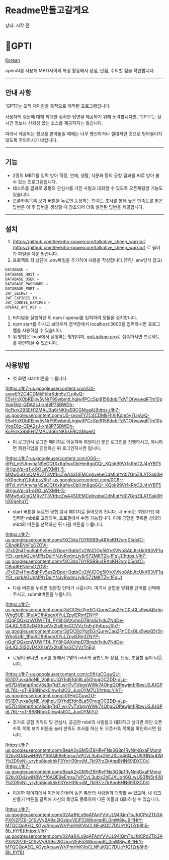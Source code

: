 # Readme만들고갈게요

상태: 시작 전

# 🔮GPTI

[Korean](https://github.com/nbsp1221/klas-helper)

openAI를 사용해 MBTI사이의 특정 활동에서 장점, 단점, 주의할 점을 확인합니다.

---

## 안내 사항

'GPTI'는 오직 재미만을 목적으로 제작된 프로그램입니다.

사용자의 질문에 대해 최대한 정확한 답변을 제공하기 위해 노력합니다만, 'GPTI'는 실시간 정보나 신뢰성 있는 소스를 제공하지는 않습니다.

따라서 제공되는 정보를 받아들일 때에는 너무 맹신하거나 절대적인 것으로 받아들이지 않도록 주의하시기 바랍니다.

---

## 기능

- 2명의 MBTI를 입력 받아 직장, 연애, 생활, 식문화 등의 궁합 결과를 AI로 받아 볼 수 있는 프로그램입니다.
- 테스트를 결과로 공통의 관심사를 가진 사람과 대화할 수 있도록 오픈채팅방 기능도 있습니다.
- 오픈카톡목록 보기 버튼을 누르면 등장하는 만족도 조사를 통해 높은 만족도를 받은 답변은 이 후 답변을 생성할 때 참조되어 더욱 발전된 답변을 제공합니다.

---

## 설치

1. [https://github.com/leekiho-powercore/talkative_sheep_warrior](https://github.com/leekiho-powercore/talkative_sheep_warrior) 로 들어가 파일을 다운 받습니다.
2. 프로젝트 최 상단에 .env파일을 추가하여 내용을 작성합니다.(하단 .env양식 참고)

```jsx
DATABASE =
DATABASE_HOST =
DATABASE_USER =
DATABASE_PASSWORD =
DATABASE_PORT =
JWT_SECRET =
JWT_EXPIRES_IN =
JWT_COOKIE_EXPIRES =
OPENAI_API_KEY =
```

1. 터미널을 실행하신 뒤 npm i openai를 입력하여 모듈을 설치합니다.
2. npm start를 하시고 브라우저 검색창에서 localhost:3000을 입력하시면 프로그램을 사용하실 수 있습니다.
3. 위 방법은 local에서 실행하는 방법이며, [gpti.iptime.org](http://gpti.iptime.org/)로 접속하시면 프로젝트를 확인하실 수 있습니다.

---

## 사용방법

- 첫 화면 start버튼을 누릅니다.

[https://lh7-us.googleusercontent.com/U0-svovEYZC4CDMkFhhrKdm5y7LnAvQ-E5vHnXObRElpv5yNrF99wbmtLhgjwjfPCcSpj8156dobITdV1OfwawqRTm10pVoqE6z-QDA2sJ-xhI8P7SBWDh-KcFkrk39SEH1ZMAU3q6rNKhsERCGMueA](https://lh7-us.googleusercontent.com/U0-svovEYZC4CDMkFhhrKdm5y7LnAvQ-E5vHnXObRElpv5yNrF99wbmtLhgjwjfPCcSpj8156dobITdV1OfwawqRTm10pVoqE6z-QDA2sJ-xhI8P7SBWDh-KcFkrk39SEH1ZMAU3q6rNKhsERCGMueA)

- 미 로그인시 로그인 페이지로 이동하며 회원이신 분은 로그인을 진행하시고, 아니라면 회원가입을 진행하신 뒤 로그인하시면 됩니다.

[https://lh7-us.googleusercontent.com/0G6--dfFd_mYiAnyhaNSeCQfXxKqfwx0blHm8gqGQr_KQok99Vr1kRhO2J4nYBT54HjguVp-q1-oGOLsVXMH-5-MMw5uGmQMRv7T3VtfbcZwA4SDEMCphvebeDdMIqtYd07GmZlLATSsk0HhX0gehqY](https://lh7-us.googleusercontent.com/0G6--dfFd_mYiAnyhaNSeCQfXxKqfwx0blHm8gqGQr_KQok99Vr1kRhO2J4nYBT54HjguVp-q1-oGOLsVXMH-5-MMw5uGmQMRv7T3VtfbcZwA4SDEMCphvebeDdMIqtYd07GmZlLATSsk0HhX0gehqY)

- start 버튼을 누르면 궁합 검사 페이지로 들어오게 됩니다. 내 mbti는 회원가입 때 입력한 mbti로 고정되며, 프로필에서 수정 가능힙니다. 이제 궁합을 맞춰볼 상대의 mbti의 버튼을 선택하신 뒤 다음 버튼을 누릅니다.

[https://lh7-us.googleusercontent.com/fXC3do7GYRSB9u4RXoKH2vrg05dsfC-CBndKENhFxDZOVI-J7x02h41mu5qhPv5esZrDpoH3qtbCv2WJDOg5KfyXVNo8AbJtcUkX63VF1qYEt_xsrkAGUnMPIzDulYNJvRvdmLjy8r572MKTZk-fFqU](https://lh7-us.googleusercontent.com/fXC3do7GYRSB9u4RXoKH2vrg05dsfC-CBndKENhFxDZOVI-J7x02h41mu5qhPv5esZrDpoH3qtbCv2WJDOg5KfyXVNo8AbJtcUkX63VF1qYEt_xsrkAGUnMPIzDulYNJvRvdmLjy8r572MKTZk-fFqU)

- 다음 버튼을 누르면 질문할 단어가 나옵니다. 여기서 궁합을 맞춰볼 단어를 선택해 주시고, submit버튼을 누릅니다.

[https://lh7-us.googleusercontent.com/r3dOC8ciYgrEGrQurwCaq2FnC0sGLs9wpQ5r5nWhg5UEl_1PuiADfhKsgnXYuLZpyIERmfZNYP-nQgFQQxcnWUWFT4_PY8hGAXvhpD7Bmdx1ydu7NdDe-G4JQLSlS0vD4XhzeVx2tslEhsGCVVzTnEg](https://lh7-us.googleusercontent.com/r3dOC8ciYgrEGrQurwCaq2FnC0sGLs9wpQ5r5nWhg5UEl_1PuiADfhKsgnXYuLZpyIERmfZNYP-nQgFQQxcnWUWFT4_PY8hGAXvhpD7Bmdx1ydu7NdDe-G4JQLSlS0vD4XhzeVx2tslEhsGCVVzTnEg)

- 로딩이 끝나면, gpt를 통해서 2명의 mbti의 궁합도와 장점, 단점, 조심할 점이 나옵니다.

[https://lh7-us.googleusercontent.com/c0fHgCGuw2U-6S1D7uvxa8gNE_VbjhpUlQYhdEfdn8La5OhugOCZDD-aLp-w57D49ahpXhcV8sBpTtd7_wH7vTVbgyWWk74OhgQOPewjmfjRbwUSJUGPdL76L--oT-9B8Nhck0lhw4sICG_JuoOYM7U](https://lh7-us.googleusercontent.com/c0fHgCGuw2U-6S1D7uvxa8gNE_VbjhpUlQYhdEfdn8La5OhugOCZDD-aLp-w57D49ahpXhcV8sBpTtd7_wH7vTVbgyWWk74OhgQOPewjmfjRbwUSJUGPdL76L--oT-9B8Nhck0lhw4sICG_JuoOYM7U)

- 추가로 궁합 키워드 및 관심사, 궁금한 mbti의 사람들과 대화하고 싶다면 하단 오픈카톡 목록 보기 버튼을 눌러 만족도 조사를 하신 뒤 오픈카톡 목록을 확인하시면 됩니다.

[https://lh7-us.googleusercontent.com/BeaA2xGM5rZ9HRyFNs3G8p1RvNmiGxaFMonzS2bvXOdJwiHBWYf6AQE9eEmsu7vPCvL3ublx2hEJXUo46Q_wU931N5r4WlYb2D9yNij_yryhb8iqokhkF3YnH39ncjM_7kl97rzZkAnpBHN69lDXC0k](https://lh7-us.googleusercontent.com/BeaA2xGM5rZ9HRyFNs3G8p1RvNmiGxaFMonzS2bvXOdJwiHBWYf6AQE9eEmsu7vPCvL3ublx2hEJXUo46Q_wU931N5r4WlYb2D9yNij_yryhb8iqokhkF3YnH39ncjM_7kl97rzZkAnpBHN69lDXC0k)

- 이동한 페이지에서 이전에 만들어 놓은 톡방의 사람들과 대화할 수 있으며, 내 링크 만들기 버튼을 클릭해 자신의 톡방도 등록하여 다른 이들과 대화하실 수 있습니다.

[https://lh7-us.googleusercontent.com/02Aa1HLx9qAFAnYVVUL94lQmTbJfdCPd2Tb3APXjN2PZ9-Q1SvVyBA9si2lGzipyVEiF53WknmpRi_0mW8iyJ9r1HrY-MTQCQoAEQ_XGyoArsawWVPmHhKVbCLNFuKQC7DUeYfQ1Zrtj8h5-8b_hYf8](https://lh7-us.googleusercontent.com/02Aa1HLx9qAFAnYVVUL94lQmTbJfdCPd2Tb3APXjN2PZ9-Q1SvVyBA9si2lGzipyVEiF53WknmpRi_0mW8iyJ9r1HrY-MTQCQoAEQ_XGyoArsawWVPmHhKVbCLNFuKQC7DUeYfQ1Zrtj8h5-8b_hYf8)
